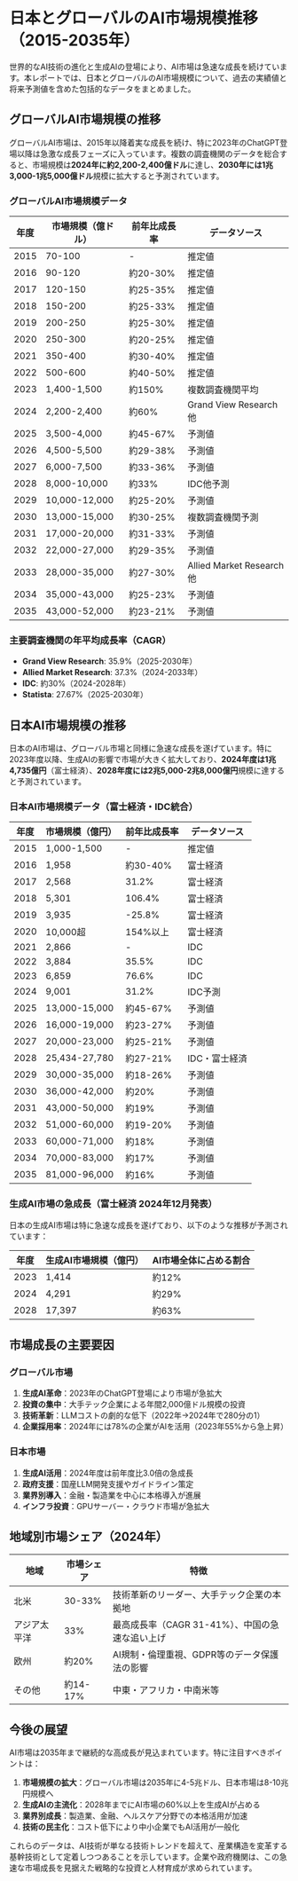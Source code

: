 # 日本とグローバルのAI市場規模推移（2015-2035年）

世界的なAI技術の進化と生成AIの登場により、AI市場は急速な成長を続けています。本レポートでは、日本とグローバルのAI市場規模について、過去の実績値と将来予測値を含めた包括的なデータをまとめました。

## グローバルAI市場規模の推移

グローバルAI市場は、2015年以降着実な成長を続け、特に2023年のChatGPT登場以降は急激な成長フェーズに入っています。複数の調査機関のデータを総合すると、市場規模は**2024年に約2,200-2,400億ドル**に達し、**2030年には1兆3,000-1兆5,000億ドル**規模に拡大すると予測されています。

### グローバルAI市場規模データ

| 年度 | 市場規模（億ドル） | 前年比成長率 | データソース |
|------|-------------------|--------------|-------------|
| 2015 | 70-100 | - | 推定値 |
| 2016 | 90-120 | 約20-30% | 推定値 |
| 2017 | 120-150 | 約25-35% | 推定値 |
| 2018 | 150-200 | 約25-33% | 推定値 |
| 2019 | 200-250 | 約25-30% | 推定値 |
| 2020 | 250-300 | 約20-25% | 推定値 |
| 2021 | 350-400 | 約30-40% | 推定値 |
| 2022 | 500-600 | 約40-50% | 推定値 |
| 2023 | 1,400-1,500 | 約150% | 複数調査機関平均 |
| 2024 | 2,200-2,400 | 約60% | Grand View Research他 |
| 2025 | 3,500-4,000 | 約45-67% | 予測値 |
| 2026 | 4,500-5,500 | 約29-38% | 予測値 |
| 2027 | 6,000-7,500 | 約33-36% | 予測値 |
| 2028 | 8,000-10,000 | 約33% | IDC他予測 |
| 2029 | 10,000-12,000 | 約25-20% | 予測値 |
| 2030 | 13,000-15,000 | 約30-25% | 複数調査機関予測 |
| 2031 | 17,000-20,000 | 約31-33% | 予測値 |
| 2032 | 22,000-27,000 | 約29-35% | 予測値 |
| 2033 | 28,000-35,000 | 約27-30% | Allied Market Research他 |
| 2034 | 35,000-43,000 | 約25-23% | 予測値 |
| 2035 | 43,000-52,000 | 約23-21% | 予測値 |

### 主要調査機関の年平均成長率（CAGR）

- **Grand View Research**: 35.9%（2025-2030年）
- **Allied Market Research**: 37.3%（2024-2033年）
- **IDC**: 約30%（2024-2028年）
- **Statista**: 27.67%（2025-2030年）

## 日本AI市場規模の推移

日本のAI市場は、グローバル市場と同様に急速な成長を遂げています。特に2023年度以降、生成AIの影響で市場が大きく拡大しており、**2024年度は1兆4,735億円**（富士経済）、**2028年度には2兆5,000-2兆8,000億円**規模に達すると予測されています。

### 日本AI市場規模データ（富士経済・IDC統合）

| 年度 | 市場規模（億円） | 前年比成長率 | データソース |
|------|-----------------|--------------|-------------|
| 2015 | 1,000-1,500 | - | 推定値 |
| 2016 | 1,958 | 約30-40% | 富士経済 |
| 2017 | 2,568 | 31.2% | 富士経済 |
| 2018 | 5,301 | 106.4% | 富士経済 |
| 2019 | 3,935 | -25.8% | 富士経済 |
| 2020 | 10,000超 | 154%以上 | 富士経済 |
| 2021 | 2,866 | - | IDC |
| 2022 | 3,884 | 35.5% | IDC |
| 2023 | 6,859 | 76.6% | IDC |
| 2024 | 9,001 | 31.2% | IDC予測 |
| 2025 | 13,000-15,000 | 約45-67% | 予測値 |
| 2026 | 16,000-19,000 | 約23-27% | 予測値 |
| 2027 | 20,000-23,000 | 約25-21% | 予測値 |
| 2028 | 25,434-27,780 | 約27-21% | IDC・富士経済 |
| 2029 | 30,000-35,000 | 約18-26% | 予測値 |
| 2030 | 36,000-42,000 | 約20% | 予測値 |
| 2031 | 43,000-50,000 | 約19% | 予測値 |
| 2032 | 51,000-60,000 | 約19-20% | 予測値 |
| 2033 | 60,000-71,000 | 約18% | 予測値 |
| 2034 | 70,000-83,000 | 約17% | 予測値 |
| 2035 | 81,000-96,000 | 約16% | 予測値 |

### 生成AI市場の急成長（富士経済 2024年12月発表）

日本の生成AI市場は特に急速な成長を遂げており、以下のような推移が予測されています：

| 年度 | 生成AI市場規模（億円） | AI市場全体に占める割合 |
|------|---------------------|---------------------|
| 2023 | 1,414 | 約12% |
| 2024 | 4,291 | 約29% |
| 2028 | 17,397 | 約63% |

## 市場成長の主要要因

### グローバル市場
1. **生成AI革命**：2023年のChatGPT登場により市場が急拡大
2. **投資の集中**：大手テック企業による年間2,000億ドル規模の投資
3. **技術革新**：LLMコストの劇的な低下（2022年→2024年で280分の1）
4. **企業採用率**：2024年には78%の企業がAIを活用（2023年55%から急上昇）

### 日本市場
1. **生成AI活用**：2024年度は前年度比3.0倍の急成長
2. **政府支援**：国産LLM開発支援やガイドライン策定
3. **業界別導入**：金融・製造業を中心に本格導入が進展
4. **インフラ投資**：GPUサーバー・クラウド市場が急拡大

## 地域別市場シェア（2024年）

| 地域 | 市場シェア | 特徴 |
|------|-----------|------|
| 北米 | 30-33% | 技術革新のリーダー、大手テック企業の本拠地 |
| アジア太平洋 | 33% | 最高成長率（CAGR 31-41%）、中国の急速な追い上げ |
| 欧州 | 約20% | AI規制・倫理重視、GDPR等のデータ保護法の影響 |
| その他 | 約14-17% | 中東・アフリカ・中南米等 |

## 今後の展望

AI市場は2035年まで継続的な高成長が見込まれています。特に注目すべきポイントは：

1. **市場規模の拡大**：グローバル市場は2035年に4-5兆ドル、日本市場は8-10兆円規模へ
2. **生成AIの主流化**：2028年までにAI市場の60%以上を生成AIが占める
3. **業界別成長**：製造業、金融、ヘルスケア分野での本格活用が加速
4. **技術の民主化**：コスト低下により中小企業でもAI活用が一般化

これらのデータは、AI技術が単なる技術トレンドを超えて、産業構造を変革する基幹技術として定着しつつあることを示しています。企業や政府機関は、この急速な市場成長を見据えた戦略的な投資と人材育成が求められています。